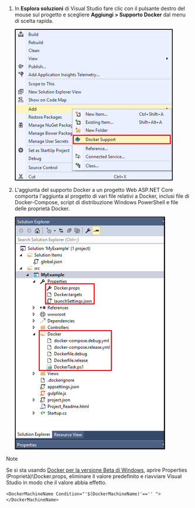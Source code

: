 1. In **Esplora soluzioni** di Visual Studio fare clic con il pulsante destro del mouse sul progetto e scegliere **Aggiungi > Supporto Docker** dal menu di scelta rapida.
   
    ![Aggiungere il menu di scelta rapida Supporto Docker](media/vs-azure-tools-docker-add-docker-support/docker-support-context-menu.png)
2. L'aggiunta del supporto Docker a un progetto Web ASP.NET Core comporta l'aggiunta al progetto di vari file relativi a Docker, inclusi file di Docker-Compose, script di distribuzione Windows PowerShell e file delle proprietà Docker. 
   
    ![File Docker aggiunti al progetto](media/vs-azure-tools-docker-add-docker-support/docker-files-added.png)

> [!NOTE]
> Se si sta usando [Docker per la versione Beta di Windows](https://beta.docker.com), aprire Properties (Proprietà)\Docker.props, eliminare il valore predefinito e riavviare Visual Studio in modo che il valore abbia effetto.
> 
> ```
> <DockerMachineName Condition="'$(DockerMachineName)'=='' "></DockerMachineName>
> ```
> 

